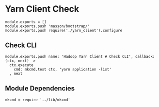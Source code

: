 
# Yarn Client Check

    module.exports = []
    module.exports.push 'masson/bootstrap/'
    module.exports.push require('./yarn_client').configure

## Check CLI

    module.exports.push name: 'Hadoop Yarn Client # Check CLI', callback: (ctx, next) ->
      ctx.execute
        cmd: mkcmd.test ctx, 'yarn application -list'
      , next

## Module Dependencies

    mkcmd = require '../lib/mkcmd'


